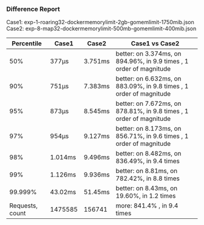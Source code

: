### Difference Report
Case1: exp-1-roaring32-dockermemorylimit-2gb-gomemlimit-1750mib.json
Case2: exp-8-map32-dockermemorylimit-500mb-gomemlimit-400mib.json

|Percentile|Case1|Case2|Case1 vs Case2|
|---|---|---|---|
|50%|377µs|3.751ms|better: on 3.374ms, on 894.96%, in 9.9 times , 1 order of magnitude|
|90%|751µs|7.383ms|better: on 6.632ms, on 883.09%, in 9.8 times , 1 order of magnitude|
|95%|873µs|8.545ms|better: on 7.672ms, on 878.81%, in 9.8 times , 1 order of magnitude|
|97%|954µs|9.127ms|better: on 8.173ms, on 856.71%, in 9.6 times , 1 order of magnitude|
|98%|1.014ms|9.496ms|better: on 8.482ms, on 836.49%, in 9.4 times |
|99%|1.126ms|9.936ms|better: on 8.81ms, on 782.42%, in 8.8 times |
|99.999%|43.02ms|51.45ms|better: on 8.43ms, on 19.60%, in 1.2 times |
|Requests, count|1475585|156741|more: 841.4% , in 9.4 times |
